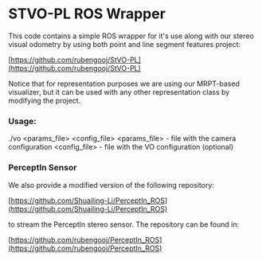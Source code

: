 # STVO-PL ROS Wrapper #

This code contains a simple ROS wrapper for it's use along with our stereo visual odometry by using both point and line segment features project:

[https://github.com/rubengooj/StVO-PL](https://github.com/rubengooj/StVO-PL)

Notice that for representation purposes we are using our MRPT-based visualizer, but it can be used with any other representation class by modifying the project.

### Usage:

./vo  <params_file>  <config_file>
   <params_file> - file with the camera configuration
   <config_file> - file with the VO configuration (optional)


### PerceptIn Sensor

We also provide a modified version of the following repository: 

[https://github.com/Shuailing-Li/PerceptIn_ROS](https://github.com/Shuailing-Li/PerceptIn_ROS) 

to stream the PerceptIn stereo sensor. The repository can be found in:

[https://github.com/rubengooj/PerceptIn_ROS](https://github.com/rubengooj/PerceptIn_ROS)  















































